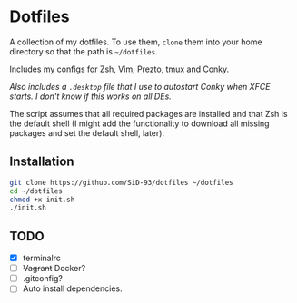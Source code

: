 # Dotfiles

A collection of my dotfiles. To use them, `clone` them into your home directory so that the path is `~/dotfiles`.

Includes my configs for Zsh, Vim, Prezto, tmux and Conky.

*Also includes a `.desktop` file that I use to autostart Conky when XFCE starts. I don't know if this works on all DEs.*

The script assumes that all required packages are installed and that Zsh is the default shell (I might add the functionality to download all missing packages and set the default shell, later).

## Installation
``` bash
git clone https://github.com/SiD-93/dotfiles ~/dotfiles
cd ~/dotfiles
chmod +x init.sh
./init.sh
```

## TODO

- [x] terminalrc
- [ ] ~~Vagrant~~ Docker?
- [ ] .gitconfig?
- [ ] Auto install dependencies.
